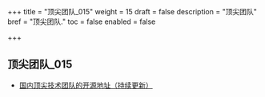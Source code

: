 +++
title = "顶尖团队_015"
weight = 15
draft = false
description = "顶尖团队"
bref = "顶尖团队."
toc = false
enabled = false

+++

## 顶尖团队_015
- [国内顶尖技术团队的开源地址（持续更新）](https://github.com/niezhiyang/open_source_team?hmsr=toutiao.io&utm_medium=toutiao.io&utm_source=toutiao.io#1%E9%98%BF%E9%87%8C%E5%B7%B4%E5%B7%B4)

